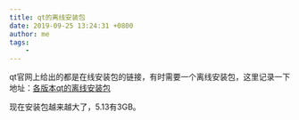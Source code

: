 ```yaml
---
title: qt的离线安装包
date: 2019-09-25 13:24:31 +0800
author: me
tags:
    - 
---
```


qt官网上给出的都是在线安装包的链接，有时需要一个离线安装包，这里记录一下地址：[各版本qt的离线安装包](http://download.qt.io/archive/qt/)

现在安装包越来越大了，5.13有3GB。